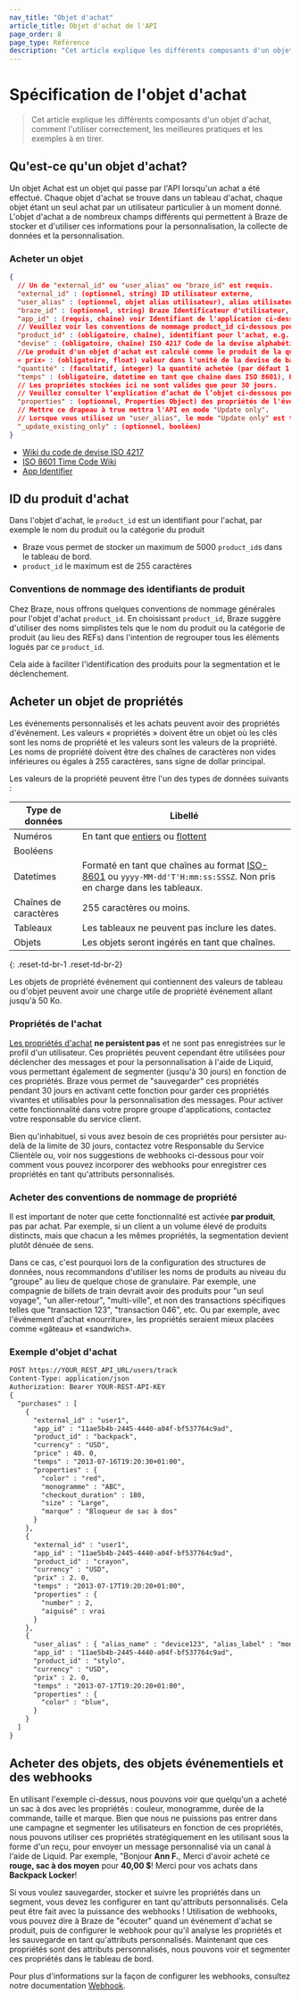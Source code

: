 ```yaml
---
nav_title: "Objet d'achat"
article_title: Objet d'achat de l'API
page_order: 8
page_type: Référence
description: "Cet article explique les différents composants d'un objet d'achat, comment l'utiliser correctement, et des exemples à en tirer."
---
```


# Spécification de l'objet d'achat

> Cet article explique les différents composants d'un objet d'achat, comment l'utiliser correctement, les meilleures pratiques et les exemples à en tirer.

## Qu'est-ce qu'un objet d'achat?

Un objet Achat est un objet qui passe par l'API lorsqu'un achat a été effectué. Chaque objet d'achat se trouve dans un tableau d'achat, chaque objet étant un seul achat par un utilisateur particulier à un moment donné. L'objet d'achat a de nombreux champs différents qui permettent à Braze de stocker et d'utiliser ces informations pour la personnalisation, la collecte de données et la personnalisation.

### Acheter un objet

```json
{
  // Un de "external_id" ou "user_alias" ou "braze_id" est requis.
  "external_id" : (optionnel, string) ID utilisateur externe,
  "user_alias" : (optionnel, objet alias utilisateur), alias utilisateur,
  "braze_id" : (optionnel, string) Braze Identificateur d'utilisateur,
  "app_id" : (requis, chaîne) voir Identifiant de l'application ci-dessous,
  // Veuillez voir les conventions de nommage product_id ci-dessous pour plus de précisions.
  "product_id" : (obligatoire, chaîne), identifiant pour l'achat, e.g. Nom du produit ou catégorie du produit,
  "devise" : (obligatoire, chaîne) ISO 4217 Code de la devise alphabétique,
  //Le produit d'un objet d'achat est calculé comme le produit de la quantité et du prix.
  « prix» : (obligatoire, float) valeur dans l'unité de la devise de base (par ex. Dollars pour USD, Yen pour JPY),
  "quantité" : (facultatif, integer) la quantité achetée (par défaut 1, doit être <= 100 -- actuellement, Le braze traite une quantité _X_ en _X_ avec la quantité 1),
  "temps" : (obligatoire, datetime en tant que chaîne dans ISO 8601), Heure d'achat,
  // Les propriétés stockées ici ne sont valides que pour 30 jours.
  // Veuillez consulter l’explication d’achat de l’objet ci-dessous pour plus de précisions.
  "properties" : (optionnel, Properties Object) des propriétés de l'événement,
  // Mettre ce drapeau à true mettra l'API en mode "Update only".
  // Lorsque vous utilisez un "user_alias", le mode "Update only" est toujours vrai.
  "_update_existing_only" : (optionnel, booléen)
}
```

- [Wiki du code de devise ISO 4217][20]
- [ISO 8601 Time Code Wiki][22]
- [App Identifier][21]

## ID du produit d'achat

Dans l'objet d'achat, le `product_id` est un identifiant pour l'achat, par exemple le nom du produit ou la catégorie du produit
- Braze vous permet de stocker un maximum de 5000 `product_id`s dans le tableau de bord.
- `product_id` le maximum est de 255 caractères

### Conventions de nommage des identifiants de produit

Chez Braze, nous offrons quelques conventions de nommage générales pour l'objet d'achat `product_id`. En choisissant `product_id`, Braze suggère d'utiliser des noms simplistes tels que le nom du produit ou la catégorie de produit (au lieu des REFs) dans l'intention de regrouper tous les éléments logués par ce `product_id`.

Cela aide à faciliter l'identification des produits pour la segmentation et le déclenchement.

## Acheter un objet de propriétés

Les événements personnalisés et les achats peuvent avoir des propriétés d'événement. Les valeurs « propriétés » doivent être un objet où les clés sont les noms de propriété et les valeurs sont les valeurs de la propriété. Les noms de propriété doivent être des chaînes de caractères non vides inférieures ou égales à 255 caractères, sans signe de dollar principal.

Les valeurs de la propriété peuvent être l'un des types de données suivants :

| Type de données       | Libellé                                                                                                                                                        |
| --------------------- | -------------------------------------------------------------------------------------------------------------------------------------------------------------- |
| Numéros               | En tant que [entiers](https://en.wikipedia.org/wiki/Integer) ou [flottent](https://en.wikipedia.org/wiki/Floating-point_arithmetic)                            |
| Booléens              |                                                                                                                                                                |
| Datetimes             | Formaté en tant que chaînes au format [ISO-8601](https://en.wikipedia.org/wiki/ISO_8601) ou `yyyy-MM-dd'T'H:mm:ss:SSSZ`. Non pris en charge dans les tableaux. |
| Chaînes de caractères | 255 caractères ou moins.                                                                                                                                       |
| Tableaux              | Les tableaux ne peuvent pas inclure les dates.                                                                                                                 |
| Objets                | Les objets seront ingérés en tant que chaînes.                                                                                                                 |
{: .reset-td-br-1 .reset-td-br-2}

Les objets de propriété événement qui contiennent des valeurs de tableau ou d'objet peuvent avoir une charge utile de propriété événement allant jusqu'à 50 Ko.

### Propriétés de l'achat

[Les propriétés d'achat]({{site.baseurl}}/user_guide/data_and_analytics/custom_data/purchase_events/#purchase-properties) __ne persistent pas__ et ne sont pas enregistrées sur le profil d'un utilisateur. Ces propriétés peuvent cependant être utilisées pour déclencher des messages et pour la personnalisation à l'aide de Liquid, vous permettant également de segmenter (jusqu'à 30 jours) en fonction de ces propriétés. Braze vous permet de "sauvegarder" ces propriétés pendant 30 jours en activant cette fonction pour garder ces propriétés vivantes et utilisables pour la personnalisation des messages. Pour activer cette fonctionnalité dans votre propre groupe d'applications, contactez votre responsable du service client.

Bien qu'inhabituel, si vous avez besoin de ces propriétés pour persister au-delà de la limite de 30 jours, contactez votre Responsable du Service Clientèle ou, voir nos suggestions de webhooks ci-dessous pour voir comment vous pouvez incorporer des webhooks pour enregistrer ces propriétés en tant qu'attributs personnalisés.

### Acheter des conventions de nommage de propriété

Il est important de noter que cette fonctionnalité est activée __par produit__, pas par achat. Par exemple, si un client a un volume élevé de produits distincts, mais que chacun a les mêmes propriétés, la segmentation devient plutôt dénuée de sens.

Dans ce cas, c'est pourquoi lors de la configuration des structures de données, nous recommandons d'utiliser les noms de produits au niveau du "groupe" au lieu de quelque chose de granulaire. Par exemple, une compagnie de billets de train devrait avoir des produits pour "un seul voyage", "un aller-retour", "multi-ville", et non des transactions spécifiques telles que "transaction 123", "transaction 046", etc. Ou par exemple, avec l'événement d'achat «nourriture», les propriétés seraient mieux placées comme «gâteau» et «sandwich».

### Exemple d'objet d'achat
```html
POST https://YOUR_REST_API_URL/users/track
Content-Type: application/json
Authorization: Bearer YOUR-REST-API-KEY
{
  "purchases" : [
    {
      "external_id" : "user1",
      "app_id" : "11ae5b4b-2445-4440-a04f-bf537764c9ad",
      "product_id" : "backpack",
      "currency" : "USD",
      "price" : 40. 0,
      "temps" : "2013-07-16T19:20:30+01:00",
      "properties" : {
        "color" : "red",
        "monogramme" : "ABC",
        "checkout_duration" : 180,
        "size" : "Large",
        "marque" : "Bloqueur de sac à dos"
      }
    },
    {
      "external_id" : "user1",
      "app_id" : "11ae5b4b-2445-4440-a04f-bf537764c9ad",
      "product_id" : "crayon",
      "currency" : "USD",
      "prix" : 2. 0,
      "temps" : "2013-07-17T19:20:20+01:00",
      "properties" : {
        "number" : 2,
        "aiguisé" : vrai
      }
    },
    {
      "user_alias" : { "alias_name" : "device123", "alias_label" : "mon_device_identifier"},
      "app_id" : "11ae5b4b-2445-4440-a04f-bf537764c9ad",
      "product_id" : "stylo",
      "currency" : "USD",
      "prix" : 2. 0,
      "temps" : "2013-07-17T19:20:20+01:00",
      "properties" : {
        "color" : "blue",
      }
    }
  ]
}
```

## Acheter des objets, des objets événementiels et des webhooks

En utilisant l'exemple ci-dessus, nous pouvons voir que quelqu'un a acheté un sac à dos avec les propriétés : couleur, monogramme, durée de la commande, taille et marque. Bien que nous ne puissions pas entrer dans une campagne et segmenter les utilisateurs en fonction de ces propriétés, nous pouvons utiliser ces propriétés stratégiquement en les utilisant sous la forme d'un reçu, pour envoyer un message personnalisé via un canal à l'aide de Liquid. Par exemple, "Bonjour __Ann F.__, Merci d'avoir acheté ce __rouge, sac à dos moyen__ pour __40,00 $__! Merci pour vos achats dans __Backpack Locker__!

Si vous voulez sauvegarder, stocker et suivre les propriétés dans un segment, vous devez les configurer en tant qu'attributs personnalisés. Cela peut être fait avec la puissance des webhooks ! Utilisation de webhooks, vous pouvez dire à Braze de "écouter" quand un événement d'achat se produit, puis de configurer le webhook pour qu'il analyse les propriétés et les sauvegarde en tant qu'attributs personnalisés. Maintenant que ces propriétés sont des attributs personnalisés, nous pouvons voir et segmenter ces propriétés dans le tableau de bord.

Pour plus d'informations sur la façon de configurer les webhooks, consultez notre documentation [Webhook][1].

[1]: {{site.baseurl}}/user_guide/message_building_by_channel/webhooks/creating_a_webhook/
[20]: http://en.wikipedia.org/wiki/ISO_4217 "Code de devise ISO 4217"
[21]: {{site.baseurl}}/api/api_key/#the-app-identifier-api-key
[22]: https://en.wikipedia.org/wiki/ISO_8601 "ISO 8601 Time Code"